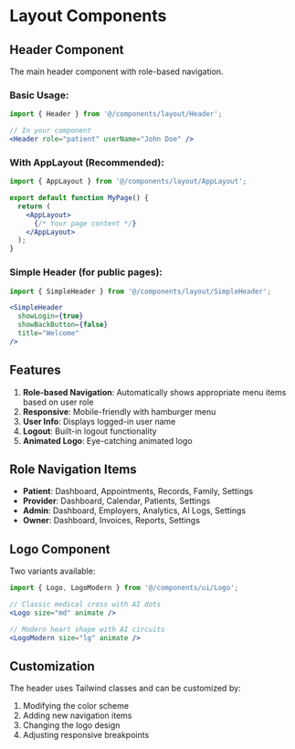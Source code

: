 # Layout Components

## Header Component

The main header component with role-based navigation.

### Basic Usage:

```jsx
import { Header } from '@/components/layout/Header';

// In your component
<Header role="patient" userName="John Doe" />
```

### With AppLayout (Recommended):

```jsx
import { AppLayout } from '@/components/layout/AppLayout';

export default function MyPage() {
  return (
    <AppLayout>
      {/* Your page content */}
    </AppLayout>
  );
}
```

### Simple Header (for public pages):

```jsx
import { SimpleHeader } from '@/components/layout/SimpleHeader';

<SimpleHeader 
  showLogin={true}
  showBackButton={false}
  title="Welcome"
/>
```

## Features

1. **Role-based Navigation**: Automatically shows appropriate menu items based on user role
2. **Responsive**: Mobile-friendly with hamburger menu
3. **User Info**: Displays logged-in user name
4. **Logout**: Built-in logout functionality
5. **Animated Logo**: Eye-catching animated logo

## Role Navigation Items

- **Patient**: Dashboard, Appointments, Records, Family, Settings
- **Provider**: Dashboard, Calendar, Patients, Settings  
- **Admin**: Dashboard, Employers, Analytics, AI Logs, Settings
- **Owner**: Dashboard, Invoices, Reports, Settings

## Logo Component

Two variants available:

```jsx
import { Logo, LogoModern } from '@/components/ui/Logo';

// Classic medical cross with AI dots
<Logo size="md" animate />

// Modern heart shape with AI circuits
<LogoModern size="lg" animate />
```

## Customization

The header uses Tailwind classes and can be customized by:
1. Modifying the color scheme
2. Adding new navigation items
3. Changing the logo design
4. Adjusting responsive breakpoints